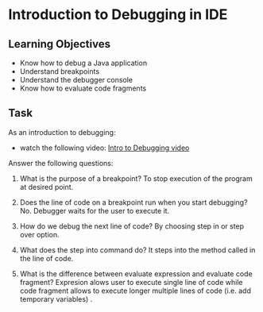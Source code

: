 # Introduction to Debugging in IDE

## Learning Objectives
- Know how to debug a Java application
- Understand breakpoints
- Understand the debugger console
- Know how to evaluate code fragments

## Task
As an introduction to debugging:
- watch the following video: [Intro to Debugging video](https://youtu.be/ErVZrVWZrko)


Answer the following questions:
1. What is the purpose of a breakpoint?
To stop execution of the program at desired point.

2. Does the line of code on a breakpoint run when you start debugging?
No. Debugger waits for the user to execute it.

3. How do we debug the next line of code?
By choosing step in or step over option.

4. What does the step into command do?
It steps into the method called in the line of code.

5. What is the difference between evaluate expression and evaluate code fragment?
Expresion alows user to execute single line of code while code fragment allows to execute longer multiple lines of code (i.e. add temporary variables)
.
